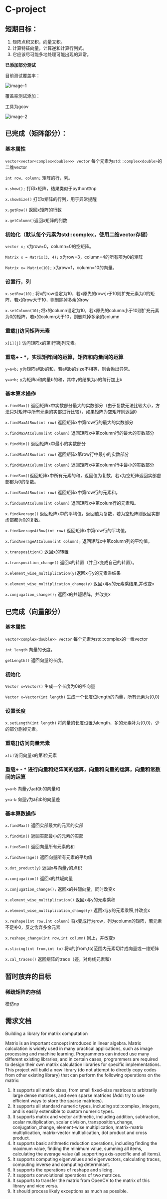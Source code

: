 # C-project
## 短期目标：

1) 矩阵点积叉积，向量叉积。
2) 计算特征向量，计算逆和计算行列式。
4) 它应该尽可能多地处理可能出现的异常。

**已添加部分测试**

目前测试覆盖率：

![image-1](img/coverage.png)

覆盖率测试添加：

工具为gcov

![image-2](img/usage.png)

## 已完成（矩阵部分）：

### 基本属性
`vector<vector<complex<double>>> vector` 每个元素为`std::complex<double>`的二维vector

`int row, column;` 矩阵的行，列。

`x.show();` 打印x矩阵，结果类似于python中np

`x.showSize()` 打印x矩阵的行列，用于异常提醒

`x.getRow()` 返回x矩阵的行数

`x.getColumn()`返回x矩阵的列数
### 初始化（默认每个元素为std::complex<double>，使用二维vector存储）

`vector x;` x为row=0，column=0的空矩阵。

`Matrix x = Matrix(3, 4);` x为row=3，column=4的所有项为0的矩阵

`Matrix x= Matrix(10);` x为row=1，column=10的向量。

### 设置行，列

`x.setRow(10);` 将x的row设定为10，若x原先的row小于10则扩充元素为0的矩阵，若x的row大于10，则删除掉多余的row

`x.setColumn(10);`将x的column设定为10，若x原先的column小于10则扩充元素为0的矩阵，若x的column大于10，则删除掉多余的column

### 重载[]访问矩阵元素
`x[i][j]` 访问矩阵x的第i行第j列元素。

### 重载+ - *，实现矩阵间的运算，矩阵和向量间的运算
`y=a+b;` y为矩阵a和b的和，若a和b的size不相等，则会抛出异常。

`y=a+b;` y为矩阵a和向量b的和，其中y的结果为a的每行加上b

### 基本算术操作
`x.findMax()` 返回矩阵x中实数部分最大的实数部分（由于复数无法比较大小，方法只对矩阵中所有元素的实部进行比较），如果矩阵为空矩阵则返回0

`x.findMaxAtRow(int row)` 返回矩阵x中第row行的最大的实数部分

`x.findMaxAtColumn(int column)` 返回矩阵x中第column行的最大的实数部分

`x.findMin()` 返回矩阵x中最小的实数部分

`x.findMinAtRow(int row)` 返回矩阵x第row行中最小的实数部分

`x.findMinAtColumn(int column)` 返回矩阵x中第column行中最小的实数部分

`x.findSum()`返回矩阵x中所有元素的和，返回值为复数，若x为空矩阵返回实部虚部都为0的复数。

`x.findSumAtRow(int row)` 返回矩阵x中第row行的元素和。

`x.findSumAtColumn(int column)` 返回矩阵x中第colum行的元素和。 

`x.findAverage()` 返回矩阵x中的平均值，返回值为复数，若为空矩阵则返回实部虚部都为0的复数。

`x.findAverageAtRow(int row)` 返回矩阵x中第row行的平均值。

`x.findAverageAtColumn(int column);` 返回矩阵x中第column列的平均值。

`x.transposition()` 返回x的转置

`x.transposition_change()` 返回x的转置（并且x变成自己的转置）。

`x.element_wise_multiplication(y)`返回x与y的元素乘结果

`x.element_wise_multiplication_change(y)` 返回x与y的元素乘结果,并改变x

`x.conjugation_change();` 返回x的共轭矩阵，并改变x
## 已完成（向量部分）
### 基本属性
`vector<complex<double>> vector` 每个元素为std::complex<double>的一维vector

`int length` 向量的长度。

`getLength()` 返回向量的长度。
### 初始化
`Vector x=Vector()` 生成一个长度为0的空向量

`Vector x=Vector(int length)` 生成一个长度位length的向量，所有元素为{0,0}
### 设置长度
`x.setLength(int length)` 将向量的长度设置为length，多的元素补为{0,0}，少的部分删掉元素。
### 重载[]访问向量元素
`x[i]`访问向量x的第i位元素
### 重载+ - * 进行向量和矩阵间的运算，向量和向量的运算，向量和常数间的运算
`y=a+b` 向量y为a和b的向量和

`y=a-b` 向量y为a和b的向量差
### 基本算数操作
`x.findMax()` 返回实部最大的元素的实部

`x.findMin()` 返回实部最小的元素的实部

`x.findSum()` 返回向量所有元素的和

`x.findAverage()` 返回向量所有元素的平均值

`x.dot_product(y)` 返回x与向量y的点积

`x.conjugation()` 返回x的共轭向量

`x.conjugation_change();` 返回x的共轭向量，同时改变x

`x.element_wise_multiplication()` 返回x与y的元素乘积

`x.element_wise_multiplication_change(y)` 返回x与y的元素乘积,并改变x

`x.reshape(int row,int column)` 将x变成行为row，列为column的矩阵，若元素不足补0，反之舍弃多余元素

`x.reshape_change(int row,int column)` 同上，并改变x

`x.slicing(int from,int to)` 将x的[from,to)范围内元素切片成向量或一维矩阵

`x.cal_traces()` 返回矩阵的trace（迹，对角线元素和）


## 暂时放弃的目标

### 稀疏矩阵的存储

模仿np
## 需求文档
Building a library for matrix computation

Matrix is an important concept introduced in linear algebra. Matrix calculation is widely used in many practical applications, such as image processing and machine learning. Programmers can indeed use many different existing libraries, and in certain cases, programmers are required to design their own matrix calculation libraries for specific implementations. This project will build a new library (do not attempt to directly copy codes from other existing library) that can perform the following operations on the matrix:
1) It supports all matrix sizes, from small fixed-size matrices to arbitrarily large dense matrices, and even sparse matrices (Add: try to use efficient ways to store the sparse matrices).
2) It supports all standard numeric types, including std::complex, integers, and is easily extensible to custom numeric types.
3) It supports matrix and vector arithmetic, including addition, subtraction, scalar multiplication, scalar division, transposition_change, conjugation_change, element-wise multiplication, matrix-matrix multiplication, matrix-vector multiplication, dot product and cross product.
4) It supports basic arithmetic reduction operations, including finding the maximum value, finding the minimum value, summing all items, calculating the average value (all supporting axis-specific and all items).
5) It supports computing eigenvalues and eigenvectors, calculating traces, computing inverse and computing determinant.
6) It supports the operations of reshape and slicing.
7) It supports convolutional operations of two matrices.
8) It supports to transfer the matrix from OpenCV to the matrix of this library and vice versa.
9) It should process likely exceptions as much as possible.

